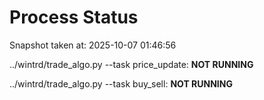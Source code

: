 # Process Status

Snapshot taken at: 2025-10-07 01:46:56

../wintrd/trade_algo.py --task price_update: **NOT RUNNING**

../wintrd/trade_algo.py --task buy_sell: **NOT RUNNING**

